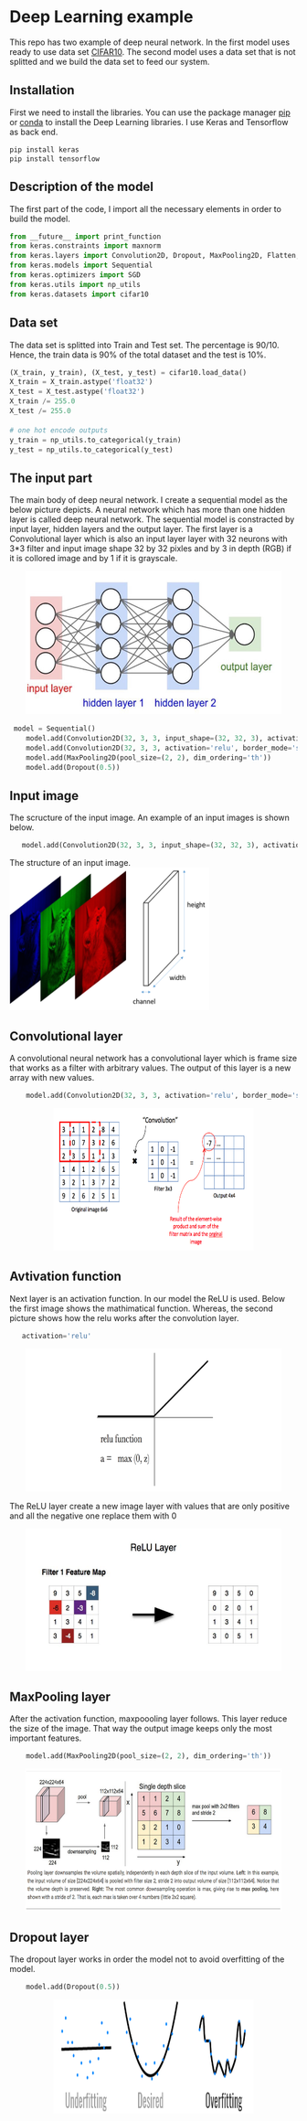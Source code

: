 # Deep Learning  example 
This repo has two example of deep neural network. In the first model uses ready to use data set [CIFAR10](https://www.cs.toronto.edu/~kriz/cifar.html). The second model uses a data set that is not splitted and we build the data set to feed our system.

## Installation
First we need to install the libraries. You can use the package manager [pip](https://pip.pypa.io/en/stable/) or [conda](https://docs.conda.io/en/latest/) to install the Deep Learning libraries. I use Keras and Tensorflow as back end. 

```bach 
pip install keras
pip install tensorflow
```

## Description of the model

The first part of the code, I import all the necessary elements in order to build the model. 

```python
from __future__ import print_function
from keras.constraints import maxnorm
from keras.layers import Convolution2D, Dropout, MaxPooling2D, Flatten, Dense
from keras.models import Sequential
from keras.optimizers import SGD
from keras.utils import np_utils
from keras.datasets import cifar10
```

## Data set
The data set is splitted into Train and Test set. The percentage is 90/10. Hence, the train data is 90% of the total dataset and the test is 10%. 
```python
(X_train, y_train), (X_test, y_test) = cifar10.load_data()
X_train = X_train.astype('float32')
X_test = X_test.astype('float32')
X_train /= 255.0
X_test /= 255.0

# one hot encode outputs
y_train = np_utils.to_categorical(y_train)
y_test = np_utils.to_categorical(y_test)
```
## The input part

The main body of deep neural network. I create a sequential model as the below picture depicts. A neural network which has more than one hidden layer is called deep neural network. The sequential model is constracted by input layer, hidden layers and the output layer.
The first layer is a Convolutional layer which is also an input layer layer with 32 neurons with 3*3 filter and input image shape 32 by 32 pixles and by 3 in depth (RGB) if it is collored image and by 1 if it is grayscale.   

<p align="center"> 
<img src="https://github.com/BardisRenos/DeepLearning/blob/master/Sequential.jpeg" width="450" height="250" style=centerme>
</p>

```python
 model = Sequential()
    model.add(Convolution2D(32, 3, 3, input_shape=(32, 32, 3), activation='relu', border_mode='same'))
    model.add(Convolution2D(32, 3, 3, activation='relu', border_mode='same'))
    model.add(MaxPooling2D(pool_size=(2, 2), dim_ordering='th'))
    model.add(Dropout(0.5))
```

## Input image
The scructure of the input image. An example of an input images is shown below. 
```python
   model.add(Convolution2D(32, 3, 3, input_shape=(32, 32, 3), activation='relu', border_mode='same'))
```

The structure of an input image. 
<img src="https://github.com/BardisRenos/DeepLearning/blob/master/cnn_diagram_notation.png" width="350" height="250">

## Convolutional layer
A convolutional neural network has a convolutional layer which is frame size that works as a filter with arbitrary values. The output of this layer is a new array with new values. 

```python
    model.add(Convolution2D(32, 3, 3, activation='relu', border_mode='same'))
```
<p align="center"> 
<img src="https://github.com/BardisRenos/DeepLearning/blob/master/ConvLayer.png" width="350" height="250">

 
## Avtivation function
Next layer is an activation function. In our model the ReLU is used. Below the first image shows the mathimatical function. Whereas, the second picture shows how the relu works after the convolution layer. 

```python
   activation='relu'
```

<p align="center"> 
<img src="https://github.com/BardisRenos/DeepLearning/blob/master/Relu.png" width="450" height="250">


The ReLU layer create a new image layer with values that are only positive and all the negative one replace them with 0 

<p align="center"> 
<img src="https://github.com/BardisRenos/DeepLearning/blob/master/ReluNumber.jpg" width="450" height="250">


## MaxPooling layer
After the activation function, maxpoooling layer follows. This layer reduce the size of the image. That way the output image keeps only the most important features. 

```python
    model.add(MaxPooling2D(pool_size=(2, 2), dim_ordering='th'))
```

<p align="center"> 
<img src="https://github.com/BardisRenos/DeepLearning/blob/master/max_pooling.png" width="450" height="250">


## Dropout layer
The dropout layer works in order the model not to avoid overfitting of the model.

```python
    model.add(Dropout(0.5))
```

<p align="center"> 
<img src="https://github.com/BardisRenos/DeepLearning/blob/master/overfitting.png" width="350" height="200">





